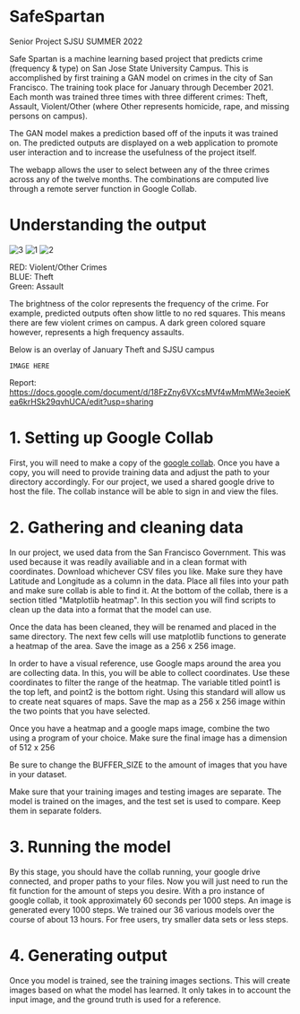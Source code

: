 # SafeSpartan
Senior Project SJSU SUMMER 2022

Safe Spartan is a machine learning based project that predicts crime (frequency & type) on San Jose State University Campus. This is accomplished by first training a GAN model on crimes in the city of San Francisco. The training took place for January through December 2021. Each month was trained three times with three different crimes: Theft, Assault, Violent/Other (where Other represents homicide, rape, and missing persons on campus).  

The GAN model makes a prediction based off of the inputs it was trained on. The predicted outputs are displayed on a web application to promote user interaction and to increase the usefulness of the project itself.  

The webapp allows the user to select between any of the three crimes across any of the twelve months. The combinations are computed live through a remote server function in Google Collab.  

# Understanding the output

![3](https://user-images.githubusercontent.com/29829945/182503127-0f1cbf71-f229-47c1-a882-3156d5be0b21.jpg)
![1](https://user-images.githubusercontent.com/29829945/182503104-a7acd9df-96d0-4593-b916-edb8bdec21dd.jpg)
![2](https://user-images.githubusercontent.com/29829945/182503119-3806318d-1f50-436b-9c86-19cedbeb113a.jpg)


RED: Violent/Other Crimes  
BLUE: Theft  
Green: Assault  

The brightness of the color represents the frequency of the crime. For example, predicted outputs often show little to no red squares. This means there are few violent crimes on campus. A dark green colored square however, represents a high frequency assaults.

Below is an overlay of January Theft and SJSU campus

`IMAGE HERE`


Report: https://docs.google.com/document/d/18FzZny6VXcsMVf4wMmMWe3eoieKea6krHSk29qvhUCA/edit?usp=sharing

# 1. Setting up Google Collab
First, you will need to make a copy of the [google collab](https://colab.research.google.com/drive/1ZfMaTHpJIlS5tmKq2Vk4sNsw48_3ZTcS?usp=sharing).
Once you have a copy, you will need to provide training data and adjust the path to your directory accordingly.
For our project, we used a shared google drive to host the file. The collab instance will be able to sign in and view the files.


# 2. Gathering and cleaning data
In our project, we used data from the San Francisco Government. This was used because it was readily availiable and in a clean format with coordinates.
Download whichever CSV files you like. Make sure they have Latitude and Longitude as a column in the data. Place all files into your path and make sure collab is able to find it. At the bottom of the collab, there is a section titled "Matplotlib heatmap". In this section you will find scripts to clean up the data into a format that the model can use.

Once the data has been cleaned, they will be renamed and placed in the same directory. The next few cells will use matplotlib functions to generate a heatmap of the area. Save the image as a 256 x 256 image.

In order to have a visual reference, use Google maps around the area you are collecting data. In this, you will be able to collect coordinates. Use these coordinates to filter the range of the heatmap. The variable titled point1 is the top left, and point2 is the bottom right. Using this standard will allow us to create neat squares of maps. Save the map as a 256 x 256 image within the two points that you have selected.

Once you have a heatmap and a google maps image, combine the two using a program of your choice. Make sure the final image has a dimension of 512 x 256

Be sure to change the BUFFER_SIZE to the amount of images that you have in your dataset.

Make sure that your training images and testing images are separate. The model is trained on the images, and the test set is used to compare. Keep them in separate folders.

# 3. Running the model
By this stage, you should have the collab running, your google drive connected, and proper paths to your files. Now you will just need to run the fit function for the amount of steps you desire. With a pro instance of google collab, it took approximately 60 seconds per 1000 steps. An image is generated every 1000 steps. We trained our 36 various models over the course of about 13 hours. For free users, try smaller data sets or less steps.

# 4. Generating output
Once you model is trained, see the training images sections. This will create images based on what the model has learned. It only takes in to account the input image, and the ground truth is used for a reference.
